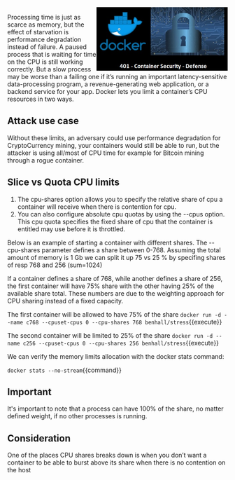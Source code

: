<img align="right" src="./assets/docker_defense_pic_v1.jpg" width="300">

Processing time is just as scarce as memory, but the effect of starvation is performance degradation instead of failure. A paused process that is waiting for time on the CPU is still working correctly. But a slow process may be worse than a failing one if it’s running an important latency-sensitive data-processing program, a revenue-generating web application, or a backend service for your app. Docker lets you limit a container’s CPU resources in two ways.

## Attack use case
Without these limits, an adversary could use performance degradation for CryptoCurrency mining, your containers would still be able to run, but the attacker is using all/most of CPU time for example for Bitcoin mining through a rogue container.

## Slice vs Quota CPU limits
1) The cpu-shares option allows you to specify the relative share of cpu a container will receive when there is contention for cpu.
2) You can also configure absolute cpu quotas by using the --cpus option. This cpu quota specifies the fixed share of cpu that the container is entitled may use before it is throttled.

Below is an example of starting a container with different shares. The --cpu-shares parameter defines a share between 0-768.
Assuming the total amount of memory is 1 Gb we can split it up 75 vs 25 % by specifing shares of resp 768 and 256 (sum=1024)

If a container defines a share of 768, while another defines a share  of 256, the first container will have 75% share with the other having  25% of the available share total. These numbers are due to the weighting  approach for CPU sharing instead of a fixed capacity.

The first container will be allowed to have 75% of the share
`docker run -d --name c768 --cpuset-cpus 0 --cpu-shares 768 benhall/stress`{{execute}}

The second container will be limited to 25% of the share
`docker run -d --name c256 --cpuset-cpus 0 --cpu-shares 256 benhall/stress`{{execute}}

We can verify the memory limits allocation with the docker stats command:

`docker stats --no-stream`{{command}}

## Important
It's important to note that a process can have 100% of the share, no matter defined weight, if no other processes is running.

## Consideration
One of the places CPU shares breaks down is when you don’t want  a container to be able to burst above its share when there is no contention on the host
